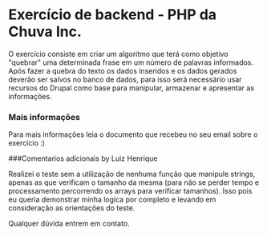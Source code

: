 # Exercício de backend - PHP da Chuva Inc.

O exercício consiste em criar um algoritmo que terá como objetivo "quebrar" uma determinada frase em um número de palavras informados. Após fazer a quebra do texto os dados inseridos e os dados gerados deverão ser salvos no banco de dados, para isso será necessário usar recursos do Drupal como base para manipular, armazenar e apresentar as informações.

### Mais informações

Para mais informações leia o documento que recebeu no seu email sobre o exercício :)

###Comentarios adicionais by Luiz Henrique

Realizei o teste sem a utilização de nenhuma função que manipule strings, apenas as que verificam o tamanho da mesma (para não se perder tempo e processamento percorrendo os arrays para verificar tamanhos). Isso pois eu queria demonstrar minha logica por completo e levando em consideração as orientações do teste.

Qualquer dúvida entrem em contato.
